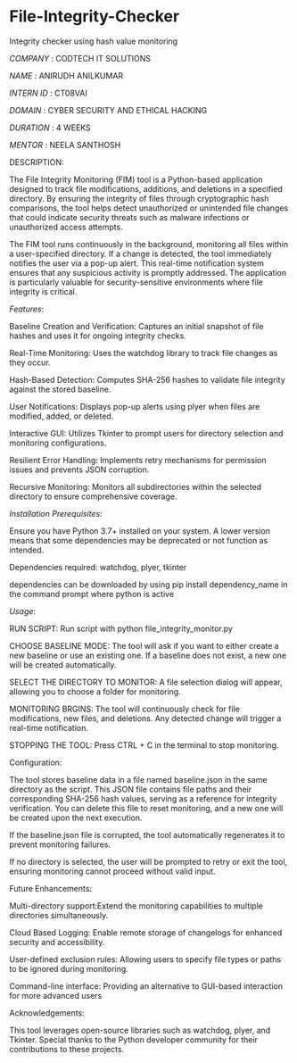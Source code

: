 # File-Integrity-Checker
Integrity checker using hash value monitoring


*COMPANY* : CODTECH IT SOLUTIONS

*NAME* : ANIRUDH ANILKUMAR

*INTERN ID* :  CT08VAI

*DOMAIN* : CYBER SECURITY AND ETHICAL HACKING

*DURATION* : 4 WEEKS

*MENTOR* : NEELA SANTHOSH

DESCRIPTION:

  The File Integrity Monitoring (FIM) tool is a Python-based application designed to track file modifications, additions, and deletions in a specified directory. By ensuring the integrity of files through cryptographic hash comparisons, the tool helps detect unauthorized or unintended file changes that could indicate security threats such as malware infections or unauthorized access attempts. 
  
  The FIM tool runs continuously in the background, monitoring all files within a user-specified directory. If a change is detected, the tool immediately notifies the user via a pop-up alert. This real-time notification system ensures that any suspicious activity is promptly addressed. The application is particularly valuable for security-sensitive environments where file integrity is critical.
  
*Features*:

  Baseline Creation and Verification: Captures an initial snapshot of file hashes and uses it for ongoing integrity checks.
  
  Real-Time Monitoring: Uses the watchdog library to track file changes as they occur.
  
  Hash-Based Detection: Computes SHA-256 hashes to validate file integrity against the stored baseline.
  
  User Notifications: Displays pop-up alerts using plyer when files are modified, added, or deleted.
  
  Interactive GUI: Utilizes Tkinter to prompt users for directory selection and monitoring configurations.
  
  Resilient Error Handling: Implements retry mechanisms for permission issues and prevents JSON corruption.
  
  Recursive Monitoring: Monitors all subdirectories within the selected directory to ensure comprehensive coverage.
  
*Installation Prerequisites*:

  Ensure you have Python 3.7+ installed on your system. A lower version means that some dependencies may be deprecated or      not function as intended.
  
  Dependencies required: watchdog, plyer, tkinter
  
  dependencies can be downloaded by using pip install dependency_name in the command prompt where python is active
  
*Usage*:

  RUN SCRIPT: Run script with python file_integrity_monitor.py
  
  CHOOSE BASELINE MODE: The tool will ask if you want to either create a new baseline or use an existing one.
    If a baseline does not exist, a new one will be created automatically.
    
  SELECT THE DIRECTORY TO MONITOR: A file selection dialog will appear, allowing you to choose a folder for monitoring.
  
  MONITORING BRGINS: The tool will continuously check for file modifications, new files, and deletions.
    Any detected change will trigger a real-time notification.
    
  STOPPING THE TOOL: Press CTRL + C in the terminal to stop monitoring.

Configuration:

  The tool stores baseline data in a file named baseline.json in the same directory as the script. This JSON file contains file paths and their corresponding SHA-256 hash values, serving as a reference for integrity verification. You can delete this file to reset monitoring, and a new one will be created upon the next execution.
  
  If the baseline.json file is corrupted, the tool automatically regenerates it to prevent monitoring failures.
  
  If no directory is selected, the user will be prompted to retry or exit the tool, ensuring monitoring cannot proceed without valid input.


Future Enhancements:

  Multi-directory support:Extend the monitoring capabilities to multiple directories simultaneously.
  
  Cloud Based Logging: Enable remote storage of changelogs for enhanced security and accessibility.
  
  User-defined exclusion rules: Allowing users to specify file types or paths to be ignored during monitoring.
  
  Command-line interface: Providing an alternative to GUI-based interaction for more advanced users
  
  
Acknowledgements:

This tool leverages open-source libraries such as watchdog, plyer, and Tkinter. Special thanks to the Python developer community for their contributions to these projects.
